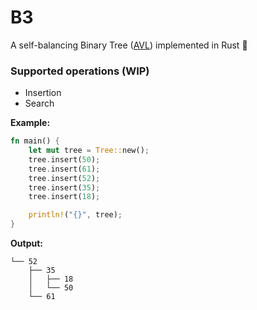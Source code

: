 # B3

A self-balancing Binary Tree ([AVL](https://en.wikipedia.org/wiki/AVL_tree)) implemented in Rust 🦀

### Supported operations (WIP)
 - Insertion
 - Search

**Example:** 
```rust
fn main() {
    let mut tree = Tree::new();
    tree.insert(50);
    tree.insert(61);
    tree.insert(52);
    tree.insert(35);
    tree.insert(18);

    println!("{}", tree);
}
```
**Output:**
```
└── 52
    ├── 35
    │   ├── 18
    │   └── 50
    └── 61
```
